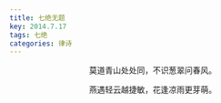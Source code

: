 ```yaml
---
title: 七绝无题
key: 2014.7.17
tags: 七绝
categories: 律诗
---
```


<p align="center">莫道青山处处同，不识葱翠问春风。
</p>
<p align="center">燕遇轻云越捷敏，花逢凉雨更芽萌。
</p>
<p align="center"></br>
</p>
